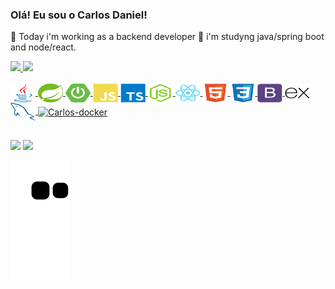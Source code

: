 ### Olá! Eu sou o Carlos Daniel!


🔭 Today i'm working as a backend developer
🌱 i'm studyng java/spring boot and node/react.
 <div>
  <a href="https://github.com/CarlosDanielS3">
  <img height="180em" src="https://github-readme-stats.vercel.app/api?username=CarlosDanielS3&show_icons=true&theme=NightOwl&include_all_commits=true&count_private=true"/>
  <img height="180em" src="https://github-readme-stats.vercel.app/api/top-langs/?username=CarlosDanielS3&layout=compact&langs_count=7&theme=NightOwl"/>
</div>
<div style="display: inline_block"><br>
  
  <img align="center" alt="Carlos-java" height="30" width="40" src="https://raw.githubusercontent.com/devicons/devicon/master/icons/java/java-original.svg">
  <img align="center" alt="Carlos-spring" height="30" width="40" src="https://raw.githubusercontent.com/devicons/devicon/master/icons/spring/spring-original.svg">
  <img align="center" alt="Carlos-springboot" height="30" width="40" src="https://raw.githubusercontent.com/thalesmacena/thalesmacena/master/.github/springboot-icon.svg">
  <img align="center" alt="Carlos-Js" height="30" width="40" src="https://raw.githubusercontent.com/devicons/devicon/master/icons/javascript/javascript-plain.svg">
  <img align="center" alt="Carlos-Ts" height="30" width="40" src="https://raw.githubusercontent.com/devicons/devicon/master/icons/typescript/typescript-plain.svg">
  <img align="center" alt="Carlos-nodejs" height="30" width="40" src="https://raw.githubusercontent.com/devicons/devicon/master/icons/nodejs/nodejs-original.svg">
  <img align="center" alt="Carlos-React" height="30" width="40" src="https://raw.githubusercontent.com/devicons/devicon/master/icons/react/react-original.svg">
  <img align="center" alt="Carlos-HTML" height="30" width="40" src="https://raw.githubusercontent.com/devicons/devicon/master/icons/html5/html5-original.svg">
  <img align="center" alt="Carlos-CSS" height="30" width="40" src="https://raw.githubusercontent.com/devicons/devicon/master/icons/css3/css3-original.svg">
  <img align="center" alt="Carlos-bootstrap" height="30" width="40" src="https://raw.githubusercontent.com/devicons/devicon/master/icons/bootstrap/bootstrap-plain.svg">
  <img align="center" alt="Carlos-express" height="30" width="40" src="https://raw.githubusercontent.com/devicons/devicon/master/icons/express/express-original.svg">
  <img align="center" alt="Carlos-mysql" height="30" width="40" src="https://raw.githubusercontent.com/devicons/devicon/master/icons/mysql/mysql-original.svg">
  <img align="center" alt="Carlos-docker" height="30" width="40" src="https://d1q6f0aelx0por.cloudfront.net/product-logos/library-docker-logo.png">

  ##
 
<div> 
  <a href = "mailto:gordonkoerich@gmail.com"><img src="https://img.shields.io/badge/-Gmail-%23333?style=for-the-badge&logo=gmail&logoColor=white" target="_blank"></a>
  <a href="https://www.linkedin.com/in/carlos-daniel-technology-enthusiast/" target="_blank"><img src="https://img.shields.io/badge/-LinkedIn-%230077B5?style=for-the-badge&logo=linkedin&logoColor=white" target="_blank"></a> 
 
  ![Snake animation](https://github.com/CarlosDanielS3/CarlosDanielS3/blob/output/github-contribution-grid-snake.svg)
 
</div>

